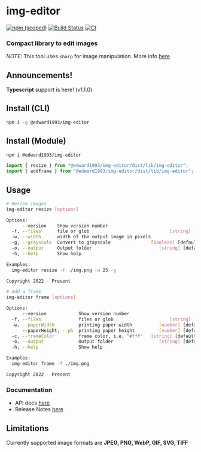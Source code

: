 # img-editor

[![npm (scoped)](https://img.shields.io/npm/v/@edward1993/img-editor?style=flat-square)](https://www.npmjs.com/package/@edward1993/img-editor)
[![Build Status](https://github.com/edward93/img-editor/actions/workflows/npm-publish.yml/badge.svg)](https://github.com/edward93/img-editor/actions/workflows/npm-publish.yml)
[![CI](https://github.com/edward93/img-editor/actions/workflows/ci.yml/badge.svg)](https://github.com/edward93/img-editor/actions/workflows/ci.yml)

### Compact library to edit images

_NOTE:_ This tool uses `sharp` for image manipulation. More info <a href="https://github.com/lovell/sharp" target="blank">here</a>

## Announcements!

**Typescript** support is here! (v1.1.0)

## Install (CLI)

```bash
npm i -g @edward1993/img-editor
```

## Install (Module)

```bash
npm i @edward1993/img-editor
```

```js
import { resize } from "@edward1993/img-editor/dist/lib/img-editor";
import { addFrame } from "@edward1993/img-editor/dist/lib/img-editor";
```

## Usage

```bash
# Resize images
img-editor resize [options]

Options:
      --version    Show version number                                 [boolean]
  -f, --files      file or glob                              [string] [required]
  -w, --width      width of the output image in pixels                  [number]
  -g, --grayscale  Convert to grayscale               [boolean] [default: false]
  -o, --output     Output folder                         [string] [default: "."]
  -h, --help       Show help                                           [boolean]

Examples:
  img-editor resize -f ./img.png -w 25 -g

Copyright 2022 - Present

# Add a frame
img-editor frame [options]

Options:
      --version            Show version number                         [boolean]
  -f, --files              files or glob                     [string] [required]
  -w, --paperWidth         printing paper width          [number] [default: "4"]
      --paperHeight, --ph  printing paper height         [number] [default: "6"]
  -c, --frameColor         frame color, i.e. "#fff"   [string] [default: "#fff"]
  -o, --output             Output folder                 [string] [default: "."]
  -h, --help               Show help                                   [boolean]

Examples:
  img-editor frame -f ./img.png

Copyright 2022 - Present
```

### Documentation

- API docs [here](docs/md/api.md)
- Release Notes [here](docs/releaseNotes.md)

## Limitations

Currently supported image formats are **JPEG, PNG, WebP, GIF, SVG, TIFF**
